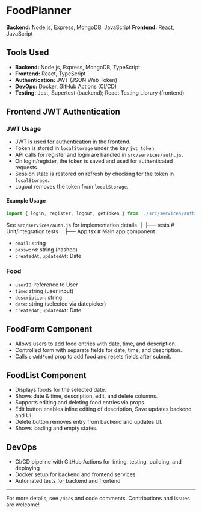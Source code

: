 # FoodPlanner

 **Backend:** Node.js, Express, MongoDB, JavaScript
 **Frontend:** React, JavaScript

## Tools Used
- **Backend:** Node.js, Express, MongoDB, TypeScript
- **Frontend:** React, TypeScript
- **Authentication:** JWT (JSON Web Token)
- **DevOps:** Docker, GitHub Actions (CI/CD)
- **Testing:** Jest, Supertest (backend); React Testing Library (frontend)

## Frontend JWT Authentication

### JWT Usage
- JWT is used for authentication in the frontend.
- Token is stored in `localStorage` under the key `jwt_token`.
- API calls for register and login are handled in `src/services/auth.js`.
- On login/register, the token is saved and used for authenticated requests.
- Session state is restored on refresh by checking for the token in `localStorage`.
- Logout removes the token from `localStorage`.

#### Example Usage
```js
import { login, register, logout, getToken } from './src/services/auth.js';
```
See `src/services/auth.js` for implementation details.
│   ├── tests        # Unit/integration tests
│   ├── App.tsx      # Main app component
- `email`: string
- `password`: string (hashed)
- `createdAt`, `updatedAt`: Date

### Food
- `userID`: reference to User
- `time`: string (user input)
- `description`: string
- `date`: string (selected via datepicker)
- `createdAt`, `updatedAt`: Date


## FoodForm Component
- Allows users to add food entries with date, time, and description.
- Controlled form with separate fields for date, time, and description.
- Calls `onAddFood` prop to add food and resets fields after submit.

## FoodList Component
- Displays foods for the selected date.
- Shows date & time, description, edit, and delete columns.
- Supports editing and deleting food entries via props.
- Edit button enables inline editing of description, Save updates backend and UI.
- Delete button removes entry from backend and updates UI.
- Shows loading and empty states.

## DevOps
- CI/CD pipeline with GitHub Actions for linting, testing, building, and deploying
- Docker setup for backend and frontend services
- Automated tests for backend and frontend

---

For more details, see `/docs` and code comments. Contributions and issues are welcome!
